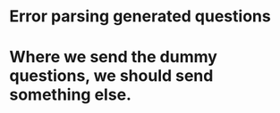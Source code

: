 # Error parsing generated questions
# Where we send the dummy questions, we should send something else. 

